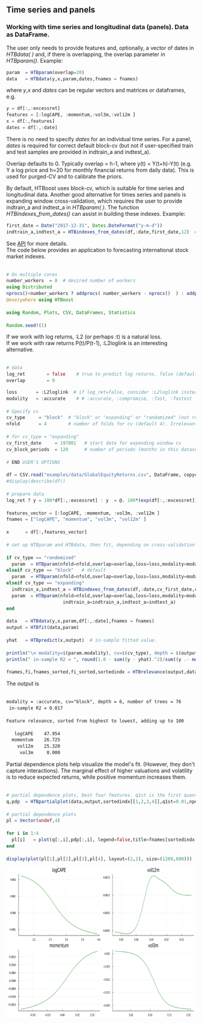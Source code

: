 ## Time series and panels

### Working with time series and longitudinal data (panels). Data as DataFrame.

The user only needs to provide features and, optionally, a vector of dates in *HTBdata( )* and, if there is overlapping, the overlap parameter in *HTBparam()*.
  Example:
```julia 
param  = HTBparam(overlap=20)        
data   = HTBdata(y,x,param,dates,fnames = fnames)
```
where *y*,*x* and *dates* can be regular vectors and matrices or dataframes, e.g.

```julia 
y = df[:,:excessret]
features = [:logCAPE, :momentum,:vol3m,:vol12m ]
x = df[:,features]
dates = df[:,:date]  
```

There is no need to specify *dates* for an individual time series. For a panel, *dates* is required for correct default block-cv (but not if user-specified train and test samples are provided in indtrain_a and indtest_a).

Overlap defaults to 0. Typically overlap = h-1, where y(t) = Y(t+h)-Y(t) (e.g. Y a log price and h=20 for monthly financial returns from daily data). This is used for purged-CV and to calibrate the priors.

By default, HTBoost uses block-cv, which is suitable for time series and longitudinal data. 
Another good alternative for times series and panels is expanding window cross-validation, which requires the user to provide indtrain_a and indtest_a in *HTBparam( )*.
The function *HTBindexes_from_dates()* can assist in building these indexes.
Example:

```julia 
first_date = Date("2017-12-31", Dates.DateFormat("y-m-d"))
indtrain_a,indtest_a = HTBindexes_from_dates(df,:date,first_date,12)  # 12 periods in each block, starting from first_date

```
See [API](../../Julia%20API.md) for more details.   
The code below provides an application to forecasting international stock market indexes. 

```julia

# On multiple cores
number_workers  = 8  # desired number of workers
using Distributed
nprocs()<number_workers ? addprocs( number_workers - nprocs()  ) : addprocs(0)
@everywhere using HTBoost

using Random, Plots, CSV, DataFrames, Statistics

Random.seed!(1)

```

If we work with log returns, :L2 (or perhaps :t) is a natural loss.  
If we work with raw returns P(t)/P(t-1), :L2loglink is an interesting alternative.  

```julia

# data 
log_ret        = false    # true to predict log returns, false (default) to predict returns
overlap        = 0        

```



```julia
loss       = :L2loglink  # if log_ret=false, consider :L2loglink instead of :L2 
modality   = :accurate    # # :accurate, :compromise, :fast, :fastest

# Specify cv 
cv_type     = "block"  # "block" or "expanding" or "randomized" (not recommended for time series and panels)
nfold       = 4        # number of folds for cv (default 4). Irrelevant if cv_type = "expanding".

# for cv_type = "expanding" 
cv_first_date     = 197001   # start date for expanding window cv       
cv_block_periods  = 120      # number of periods (months in this dataset): if cv_type="block", this is the block size

# END USER'S OPTIONS

df = CSV.read("examples/data/GlobalEquityReturns.csv", DataFrame, copycols = true) # import data as dataframe. Monthly LOG excess returns.
#display(describe(df))        

# prepare data 
log_ret ? y = 100*df[:,:excessret] : y  = @. 100*(exp(df[:,:excessret]) )

features_vector = [:logCAPE, :momentum, :vol3m, :vol12m ]
fnames = ["logCAPE", "momentum", "vol3m", "vol12m" ]

x      = df[:,features_vector]

# set up HTBparam and HTBdata, then fit, depending on cross-validation type

if cv_type == "randomized"
  param  = HTBparam(nfold=nfold,overlap=overlap,loss=loss,modality=modality,randomizecv=true) 
elseif cv_type == "block"   # default 
  param  = HTBparam(nfold=nfold,overlap=overlap,loss=loss,modality=modality) 
elseif cv_type == "expanding"
  indtrain_a,indtest_a = HTBindexes_from_dates(df,:date,cv_first_date,cv_block_periods)
  param  = HTBparam(nfold=nfold,overlap=overlap,loss=loss,modality=modality,
                     indtrain_a=indtrain_a,indtest_a=indtest_a)
end 

data   = HTBdata(y,x,param,df[:,:date],fnames = fnames)
output = HTBfit(data,param)

yhat   = HTBpredict(x,output)  # in-sample fitted value.

println("\n modality=$(param.modality), cv=$(cv_type), depth = $(output.bestvalue), number of trees = $(output.ntrees) ")
println(" in-sample R2 = ", round(1.0 - sum((y - yhat).^2)/sum((y .- mean(y)).^2),digits=3) )

fnames,fi,fnames_sorted,fi_sorted,sortedindx = HTBrelevance(output,data);

```

The output is   

```markdown

modality = :accurate, cv="block", depth = 6, number of trees = 76
 in-sample R2 = 0.017

Feature relevance, sorted from highest to lowest, adding up to 100

   logCAPE    47.954
  momentum    26.725
    vol12m    25.320
     vol3m     0.000

```

Partial dependence plots help visualize the model's fit. (However, they don't capture interactions). The marginal effect of higher valuations and volatility is to reduce expected returns, while positive momentum increases them. 

```julia

# partial dependence plots, best four features. q1st is the first quantile. e.g. 0.01 or 0.05
q,pdp  = HTBpartialplot(data,output,sortedindx[[1,2,3,4]],q1st=0.01,npoints = 5000)

# partial dependence plots
pl = Vector(undef,4)

for i in 1:4 
  pl[i]   = plot(q[:,i],pdp[:,i], legend=false,title=fnames[sortedindx[i]],color=:green)
end 

display(plot(pl[1],pl[2],pl[3],pl[4], layout=(2,2), size=(1200,600))) 

```

<img src="../assets/GlobalEquityPanel.png" width="600" height="400">


